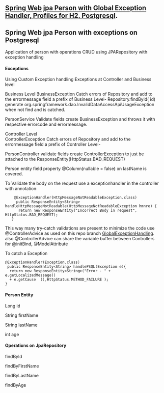 ## [Spring Web jpa Person with Global Exception Handler, Profiles for H2, Postgresql](https://github.com/jalbertomr/springwebjpaexceptionpgsql/tree/GlobalExceptionsHandling).

## Spring Web jpa Person with exceptions on Postgresql

Application of person with operations CRUD using JPARepository with exception handling

#### Exceptions

Using Custom Exception handling
Exceptions at Controller and Business level

Business Level
  BusinessException
  Catch errors of Repository and add to the errormessage field a prefix of Business Level-
  Repository.findById( id) generate org.springframework.dao.InvalidDataAccessApiUsageException
  when not find and is catched.
  
  PersonService
  Validate fields create BusinessException and throws it with respective errorcode and errormessage.
  
Controller Level  
  ControllerException
  Catch errors of Repository and add to the errormessage field a prefix of Controller Level-
  
  PersonController
  validate fields create ControllerException to just be attached to the ResponseEntity<ControllerException>(HttpStatus.BAD_REQUEST)

  Person entity
    field property @Column(nullable = false) on lastName is covered.
    
  To Validate the body on the request use a exceptionhandler in the controller with annotation 
  
    	@ExceptionHandler(HttpMessageNotReadableException.class)
	     public ResponseEntity<String> handleHttpMessageNotReadable(HttpMessageNotReadableException hmnre) {
		  return new ResponseEntity("Incorrect Body in request", HttpStatus.BAD_REQUEST);
	   }
 
 This way many try-catch validations are present to minimize the code use @ControllerAdvice as used on this repo branch 
 [GlobalExceptionHandling](https://github.com/jalbertomr/springwebjpaexceptionpgsql/tree/GlobalExceptionsHandling).
 also @ControllerAdvice can share the variable buffer between Controllers for @initBind, @ModelAttribute
    
 To catch a Exception
 
    @ExceptionHandler(Exception.class)
	 public ResponseEntity<String> handlePSQL(Exception e){
      return new ResponseEntity<String>("Error - " + e.getLocalizedMessage() 
      + e.getCause  (),HttpStatus.METHOD_FAILURE );
    }   
    
#### Person Entity

Long   id

String firstName

String lastName

int    age


#### Operations on JpaRepository

findById

findByFirstName

findByLastName

findByAge


